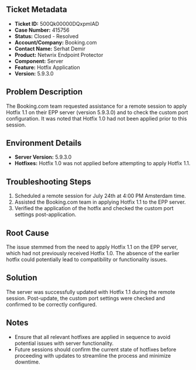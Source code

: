 ## Ticket Metadata
- **Ticket ID:** 500Qk00000DQxpmIAD
- **Case Number:** 415756
- **Status:** Closed - Resolved
- **Account/Company:** Booking.com
- **Contact Name:** Serhat Demir
- **Product:** Netwrix Endpoint Protector
- **Component:** Server
- **Feature:** Hotfix Application
- **Version:** 5.9.3.0

## Problem Description
The Booking.com team requested assistance for a remote session to apply Hotfix 1.1 on their EPP server (version 5.9.3.0) and to check the custom port configuration. It was noted that Hotfix 1.0 had not been applied prior to this session.

## Environment Details
- **Server Version:** 5.9.3.0
- **Hotfixes:** Hotfix 1.0 was not applied before attempting to apply Hotfix 1.1.

## Troubleshooting Steps
1. Scheduled a remote session for July 24th at 4:00 PM Amsterdam time.
2. Assisted the Booking.com team in applying Hotfix 1.1 to the EPP server.
3. Verified the application of the hotfix and checked the custom port settings post-application.

## Root Cause
The issue stemmed from the need to apply Hotfix 1.1 on the EPP server, which had not previously received Hotfix 1.0. The absence of the earlier hotfix could potentially lead to compatibility or functionality issues.

## Solution
The server was successfully updated with Hotfix 1.1 during the remote session. Post-update, the custom port settings were checked and confirmed to be correctly configured.

## Notes
- Ensure that all relevant hotfixes are applied in sequence to avoid potential issues with server functionality.
- Future sessions should confirm the current state of hotfixes before proceeding with updates to streamline the process and minimize downtime.